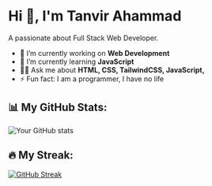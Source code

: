 # Hi 👋, I'm Tanvir Ahammad
A passionate about Full Stack Web Developer.

- 🔭 I’m currently working on **Web Development**
- 🌱 I’m currently learning **JavaScript**
- 👨‍💻 Ask me about **HTML, CSS, TailwindCSS, JavaScript,**
- ⚡ Fun fact: I am a programmer, I have no life

## 📊 My GitHub Stats:
![Your GitHub stats](https://github-readme-stats.vercel.app/api?username=tanvirGHD&show_icons=true&theme=radical)

## 🔥 My Streak:
[![GitHub Streak](https://github-readme-streak-stats.herokuapp.com/?user=tanvirGHD&theme=highcontrast)](https://git.io/streak-stats)


 
